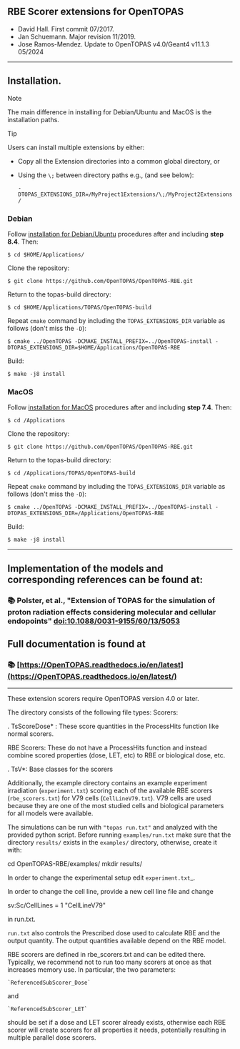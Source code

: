 RBE Scorer extensions for OpenTOPAS
---

  - David Hall. First commit 07/2017.
  - Jan Schuemann. Major revision 11/2019.
  - Jose Ramos-Mendez. Update to OpenTOPAS v4.0/Geant4 v11.1.3 05/2024
    
---

## Installation.

> [!NOTE]
> The main difference in installing for Debian/Ubuntu and MacOS is the installation paths. 

> [!TIP]
> Users can install multiple extensions by either:
> - Copy all the Extension directories into a common global directory, or
> - Using the `\;` between directory paths e.g., (and see below):
>
>      `-DTOPAS_EXTENSIONS_DIR=/MyProject1Extensions/\;/MyProject2Extensions/`

### Debian

Follow [installation for Debian/Ubuntu](https://opentopas.readthedocs.io/en/latest/getting-started/Debian.html) procedures after and including **step 8.4**. Then:

    $ cd $HOME/Applications/

Clone the repository:

    $ git clone https://github.com/OpenTOPAS/OpenTOPAS-RBE.git

Return to the topas-build directory:

    $ cd $HOME/Applications/TOPAS/OpenTOPAS-build

Repeat `cmake` command by including the `TOPAS_EXTENSIONS_DIR` variable as follows (don't miss the `-D`):

    $ cmake ../OpenTOPAS -DCMAKE_INSTALL_PREFIX=../OpenTOPAS-install -DTOPAS_EXTENSIONS_DIR=$HOME/Applications/OpenTOPAS-RBE

Build:

    $ make -j8 install

### MacOS

Follow [installation for MacOS](https://opentopas.readthedocs.io/en/latest/getting-started/MacOS.html) procedures after and including **step 7.4**. Then:

    $ cd /Applications

Clone the repository:

    $ git clone https://github.com/OpenTOPAS/OpenTOPAS-RBE.git

Return to the topas-build directory:

    $ cd /Applications/TOPAS/OpenTOPAS-build

Repeat `cmake` command by including the `TOPAS_EXTENSIONS_DIR` variable as follows (don't miss the `-D`):

    $ cmake ../OpenTOPAS -DCMAKE_INSTALL_PREFIX=../OpenTOPAS-install -DTOPAS_EXTENSIONS_DIR=/Applications/OpenTOPAS-RBE

Build:

    $ make -j8 install
    
---

## Implementation of the models and corresponding references can be found at:  

### :books: Polster, et al., "Extension of TOPAS for the simulation of proton radiation effects considering molecular and cellular endopoints" [doi:10.1088/0031-9155/60/13/5053](doi:10.1088/0031-9155/60/13/5053)

## Full documentation is found at

### :books: [https://OpenTOPAS.readthedocs.io/en/latest](https://OpenTOPAS.readthedocs.io/en/latest/)

---

These extension scorers require OpenTOPAS version 4.0 or later.

The directory consists of the following file types:
Scorers:

   . TsScoreDose* : These score quantities in the ProcessHits function like normal scorers.

RBE Scorers: These do not have a ProcessHits function and instead combine scored
properties (dose, LET, etc) to RBE or biological dose, etc.

   . TsV*: Base classes for the scorers

Additionally, the example directory contains an example experiment irradiation
(`experiment.txt`) scoring each of the available RBE scorers (`rbe_scorers.txt`) for
V79 cells (`CellLineV79.txt`). V79 cells are used because they are one of the most
studied cells and biological parameters for all models were available.

The simulations can be run with `"topas run.txt"` and analyzed with the provided
python script. Before running `examples/run.txt` make sure that the directory
`results/` exists in the `examples/` directory, otherwise, create it with:

   cd OpenTOPAS-RBE/examples/
   mkdir results/

In order to change the experimental setup edit `experiment.txt`_.

In order to change the cell line, provide a new cell line file and change

   sv:Sc/CellLines     = 1 "CellLineV79"

in run.txt.

`run.txt` also controls the Prescribed dose used to calculate RBE and the output
quantity. The output quantities available depend on the RBE model.

RBE scorers are defined in rbe_scorers.txt and can be edited there. Typically,
we recommend not to run too many scorers at once as that increases memory use.
In particular, the two parameters:

    `ReferencedSubScorer_Dose`

and

    `ReferencedSubScorer_LET`

should be set if a dose and LET scorer already exists, otherwise each RBE scorer
will create scorers for all properties it needs, potentially resulting in
multiple parallel dose scorers.
